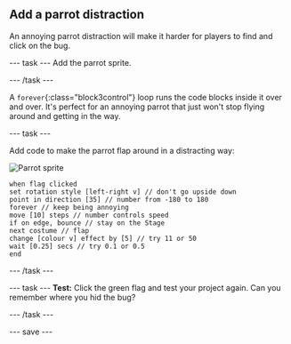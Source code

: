 ## Add a parrot distraction

An annoying parrot distraction will make it harder for players to find and click on the bug. 

--- task ---
Add the parrot sprite. 

--- /task ---

A `forever`{:class="block3control"} loop runs the code blocks inside it over and over. It's perfect for an annoying parrot that just won't stop flying around and getting in the way.

--- task ---

Add code to make the parrot flap around in a distracting way:

![Parrot sprite](images/parrot-sprite)


```blocks3
when flag clicked
set rotation style [left-right v] // don't go upside down
point in direction [35] // number from -180 to 180
forever // keep being annoying
move [10] steps // number controls speed
if on edge, bounce // stay on the Stage
next costume // flap
change [colour v] effect by [5] // try 11 or 50
wait [0.25] secs // try 0.1 or 0.5
end
```

--- /task ---

--- task ---
**Test:** Click the green flag and test your project again. Can you remember where you hid the bug? 

--- /task ---

--- save ---